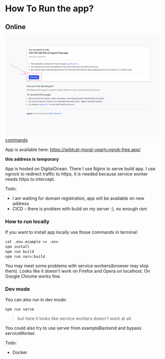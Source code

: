 # How To Run the app?
## Online
![click Visit Site](../Readme/WorkingApp/Online/1.png)
[commands](src/Commands.md)


App is available here:
https://wildcat-moral-yearly.ngrok-free.app/

__this address is temporary__

App is hosted on DigitalOcean. There I use Nginx to serve build app.
I use ngrock to redirect traffic to https, it is needed because service worker needs https to intercept. 

Todo:
* I am waiting for domain registration, app will be available on new address 
* CICD - there is problem with build on my server :), no enough ram

### How to run locally
If you want to install app locally use those commands in terminal:
```shell
cat .env.example >> .env
npm install
npm run build 
npm run serv:build
```
You may meet some problems with service workers(browser may stop them).
Looks like it doesn't work on Firefox and Opera on localhost.
On Google Chrome works fine. 

### Dev mode
You can also run in dev mode:
```shell
npm run serve
```
> but here it looks like service workers doesn't work at all. 

You could also try to use server from exampleBackend and bypass serviceWorker.

Todo:

* Docker
















